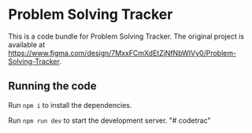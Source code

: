 
  # Problem Solving Tracker

  This is a code bundle for Problem Solving Tracker. The original project is available at https://www.figma.com/design/7MxxFCmXdEtZjNfNbWIVy0/Problem-Solving-Tracker.

  ## Running the code

  Run `npm i` to install the dependencies.

  Run `npm run dev` to start the development server.
  "# codetrac" 
